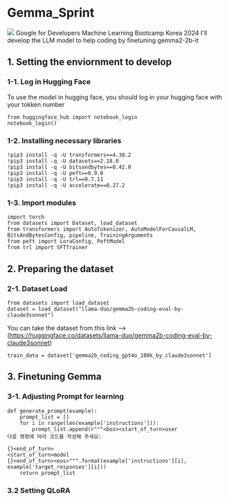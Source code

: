 # Gemma_Sprint
<img src="https://img.shields.io/badge/Google-4285F4?style=for-the-badge&logo=Google&logoColor=white">
Google for Developers Machine Learning Bootcamp Korea 2024
I'll develop the LLM model to help coding by finetuning gemma2-2b-it

## 1. Setting the enviornment to develop
### 1-1. Log in Hugging Face
To use the model in hugging face, you should log in your hugging face with your tokken number
```
from huggingface_hub import notebook_login
notebook_login()
```

### 1-2. Installing necessary libraries
```
!pip3 install -q -U transformers==4.38.2
!pip3 install -q -U datasets==2.18.0
!pip3 install -q -U bitsandbytes==0.42.0
!pip3 install -q -U peft==0.9.0
!pip3 install -q -U trl==0.7.11
!pip3 install -q -U accelerate==0.27.2
```

### 1-3. Import modules
```
import torch
from datasets import Dataset, load_dataset
from transformers import AutoTokenizer, AutoModelForCausalLM, BitsAndBytesConfig, pipeline, TrainingArguments
from peft import LoraConfig, PeftModel
from trl import SFTTrainer
```

## 2. Preparing the dataset
### 2-1. Dataset Load
```
from datasets import load_dataset
dataset = load_dataset("llama-duo/gemma2b-coding-eval-by-claude3sonnet")
```
You can take the dataset from this link --> (https://huggingface.co/datasets/llama-duo/gemma2b-coding-eval-by-claude3sonnet)

```
train_data = dataset['gemma2b_coding_gpt4o_100k_by_claude3sonnet']
```

## 3. Finetuning Gemma
### 3-1. Adjusting Prompt for learning
```
def generate_prompt(example):
    prompt_list = []
    for i in range(len(example['instructions'])):
        prompt_list.append(r"""<bos><start_of_turn>user
다음 명령에 따라 코드를 작성해 주세요:

{}<end_of_turn>
<start_of_turn>model
{}<end_of_turn><eos>""".format(example['instructions'][i], example['target_responses'][i]))
    return prompt_list
```

### 3.2 Setting QLoRA
